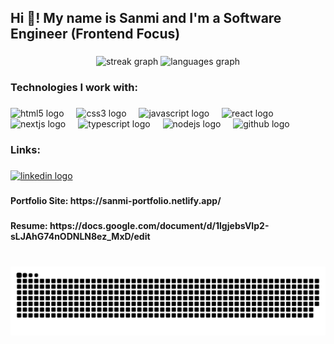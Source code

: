 <h2 align="left">Hi 👋! My name is Sanmi and I'm a Software Engineer (Frontend Focus)</h2>

###

<div align="center">
  <img src="https://streak-stats.demolab.com?user=Sanmi01&locale=en&mode=daily&theme=dracula&hide_border=false&border_radius=5" height="150" alt="streak graph"  />
  <img src="https://github-readme-stats.vercel.app/api/top-langs?username=Sanmi01&locale=en&hide_title=false&layout=compact&card_width=320&langs_count=5&theme=dracula&hide_border=false" height="150" alt="languages graph"  />
</div>

###

<h3 align="left">Technologies I work with:</h3>

###

<div align="left">
  <img src="https://cdn.jsdelivr.net/gh/devicons/devicon/icons/html5/html5-original.svg" height="30" alt="html5 logo"  />
  <img width="12" />
  <img src="https://cdn.jsdelivr.net/gh/devicons/devicon/icons/css3/css3-original.svg" height="30" alt="css3 logo"  />
  <img width="12" />
  <img src="https://cdn.jsdelivr.net/gh/devicons/devicon/icons/javascript/javascript-original.svg" height="30" alt="javascript logo"  />
  <img width="12" />
  <img src="https://cdn.jsdelivr.net/gh/devicons/devicon/icons/react/react-original.svg" height="30" alt="react logo"  />
  <img width="12" />
  <img src="https://cdn.jsdelivr.net/gh/devicons/devicon/icons/nextjs/nextjs-original.svg" height="30" alt="nextjs logo"  />
  <img width="12" />
  <img src="https://cdn.jsdelivr.net/gh/devicons/devicon/icons/typescript/typescript-original.svg" height="30" alt="typescript logo"  />
  <img width="12" />
  <img src="https://cdn.jsdelivr.net/gh/devicons/devicon/icons/nodejs/nodejs-original.svg" height="30" alt="nodejs logo"  />
  <img width="12" />
  <img src="https://cdn.jsdelivr.net/gh/devicons/devicon/icons/github/github-original.svg" height="30" alt="github logo"  />
</div>

###

<h3 align="left">Links:</h3>

###

<div align="left">
  <a href="https://www.linkedin.com/in/sanmi01" target="_blank">
    <img src="https://img.shields.io/static/v1?message=LinkedIn&logo=linkedin&label=&color=0077B5&logoColor=white&labelColor=&style=for-the-badge" height="35" alt="linkedin logo"  />
  </a>
</div>

###

<h4 align="left">Portfolio Site: https://sanmi-portfolio.netlify.app/</h4>

###

<h4 align="left">Resume: https://docs.google.com/document/d/1lgjebsVIp2-sLJAhG74nODNLN8ez_MxD/edit</h4>

###

<br clear="both">

<picture>
  <source media="(prefers-color-scheme: dark)" srcset="https://raw.githubusercontent.com/Sanmi01/Sanmi01/output/github-snake-dark.svg" />
  <source media="(prefers-color-scheme: light)" srcset="https://raw.githubusercontent.com/Sanmi01/Sanmi01/output/github-snake.svg" />
  <img alt="github-snake" src="https://raw.githubusercontent.com/Sanmi01/Sanmi01/output/snake.svg" />
</picture>



###